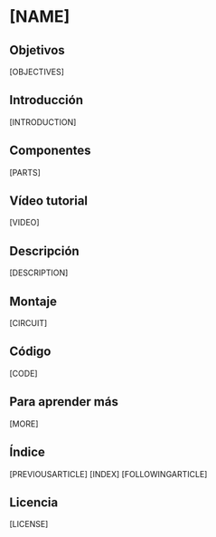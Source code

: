 
# [NAME]

## Objetivos

[OBJECTIVES]

## Introducción

[INTRODUCTION]

## Componentes

[PARTS]

## Vídeo tutorial

[VIDEO]

## Descripción

[DESCRIPTION]

## Montaje

[CIRCUIT]

## Código

[CODE]

## Para aprender más

[MORE]

## Índice

[PREVIOUSARTICLE] [INDEX] [FOLLOWINGARTICLE]

## Licencia

[LICENSE]

